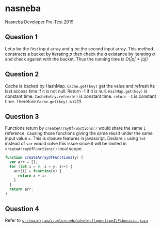 # nasneba
Nasneba Developer Pre-Test 2019

## Question 1
Let *p* be the first input array and *q* be the second input array. This method constructs a bucket by iterating *p* then check the *q* existance by iterating *q* and check against with the bucket. Thus the running time is *O(|p| + |q|)*

## Question 2
Cache is backed by HashMap. `Cache.get(key)` get the value and refresh its last access time if it is not null. Return -1 if it is null. `HashMap.get(key)` is constant time. `CacheEntry.refresh()` is constant time. `return -1` is constant time. Therefore `Cache.get(key)` is *O(1)*.


## Question 3
Functions return by `createArrayOfFunctions()` would share the same `i` reference, causing those functions giving the same reuslt under the same input value `x`. This is closure features in javascript. Declare `i` using `let` instead of `var` would solve this issue since it will be limited in `createArrayOfFunctions()` local scope.

```javascript
function createArrayOfFunctions(y) {
  var arr = [];
  for (let i = 0; i < y; i++) {
    arr[i] = function(x) {
      return x + i;
    }
  }
  return arr;
}
```

## Question 4
Refer to [`src\main\java\com\nasneba\devtest\question4\Fibonacci.java`](src/main/java/com/nasneba/devtest/question4/Fibonacci.java)